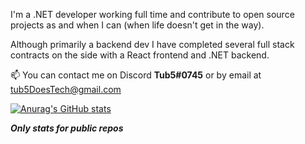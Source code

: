 I'm a .NET developer working full time and contribute to open source projects as and when I can (when life doesn't get in the way).

Although primarily a backend dev I have completed several full stack contracts on the side with a React frontend and .NET backend.

📫 You can contact me on Discord **Tub5#0745** or by email at tub5DoesTech@gmail.com

[![Anurag's GitHub stats](https://github-readme-stats.vercel.app/api?username=tub5)](https://github.com/anuraghazra/github-readme-stats)

_**Only stats for public repos**_



<!--
**tub5/tub5** is a ✨ _special_ ✨ repository because its `README.md` (this file) appears on your GitHub profile.

Here are some ideas to get you started:

- 🔭 I’m currently working on ...
- 🌱 I’m currently learning ...
- 👯 I’m looking to collaborate on ...
- 🤔 I’m looking for help with ...
- 💬 Ask me about ...
- 📫 How to reach me: ...
- 😄 Pronouns: ...
- ⚡ Fun fact: ...
-->
